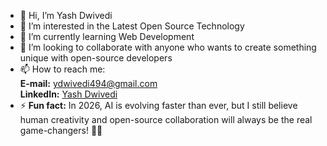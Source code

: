 - 👋 Hi, I’m Yash Dwivedi  
- 👀 I’m interested in the Latest Open Source Technology  
- 🌱 I’m currently learning Web Development  
- 💞️ I’m looking to collaborate with anyone who wants to create something unique with open-source developers  
- 📫 How to reach me:  
       **E-mail:**  ydwivedi494@gmail.com  
       **LinkedIn:**  [Yash Dwivedi](https://www.linkedin.com/in/yash-dwivedi-20b11031a/)  
- ⚡ **Fun fact:** In 2026, AI is evolving faster than ever, but I still believe human creativity and open-source collaboration will always be the real game-changers! 🚀💡  

<!---  
Unknown01987/Unknown01987 is a ✨ special ✨ repository because its `README.md` (this file) appears on your GitHub profile.  
You can click the Preview link to take a look at your changes.  
--->  
